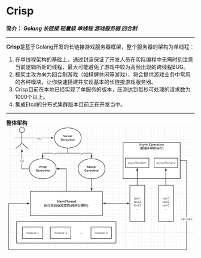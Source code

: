 # Crisp
**简介：** ***Golang 长链接 轻量级 单线程 游戏服务器 回合制***
***
**Crisp**是基于Golang开发的长链接游戏服务器框架，整个服务器的架构为单线程：  
1. 在单线程架构的基础上，通过封装保证了开发人员在实际编程中无需时刻注意当前逻辑所处的线程，最大可能避免了游戏中较为高频出现的跨线程BUG。  
2. 框架主攻方向为回合制游戏（如棋牌休闲等游戏），将会提供游戏业务中常用的各种模块，让你快速搭建并实现基本的长链接游戏服务器。  
3. Crisp目前在本地已经实现了单服务的版本，压测达到每秒可处理的请求数为1000个以上。  
4. 集成Etcd的分布式集群版本目前正在开发当中。  
***
**整体架构**
![img.png](img/server.png)
